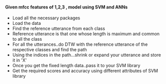 #### Given mfcc features of 1,2,3 , model using SVM and ANNs

* Load all the necessary packages
* Load the data
* Find the reference utterance from each class 
* Reference utterance is that one whose length is maximum and common to all the class
* For all the utterances..do DTW with the reference utterance of the respective classes and find the path
* Using the indices in the path...shrink or expand your utterance and store it in 'X'
* Once you get the fixed length data..pass it to your SVM library
* Get the required scores and accuracy using different attributes of SVM library
